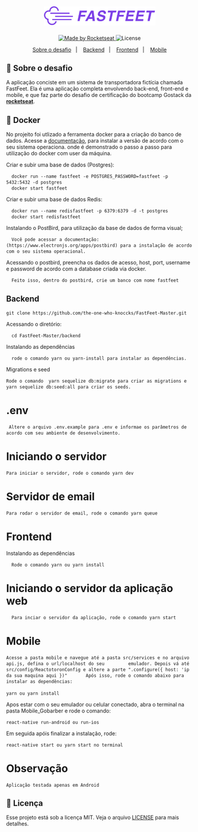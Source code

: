 <h1 align="center">
  <img alt="Fastfeet" title="Fastfeet" src="./backend/img/logo.png" width="300px" />
</h1>

<p align="center">
  <a href="https://rocketseat.com.br">
    <img alt="Made by Rocketseat" src="https://img.shields.io/badge/made%20by-Rocketseat-%2304D361">
  </a>

  <img alt="License" src="https://img.shields.io/badge/license-MIT-%2304D361">


<p align="center">
  <a href="#rocket-sobre-o-desafio">Sobre o desafio</a>&nbsp;&nbsp;&nbsp;|&nbsp;&nbsp;&nbsp;
  <a href="#iniciando-o-servidor-backend">Backend</a>&nbsp;&nbsp;&nbsp;|&nbsp;&nbsp;&nbsp;
  <a href="#computer-iniciando-o-frontend">Frontend</a>&nbsp;&nbsp;&nbsp;|&nbsp;&nbsp;&nbsp;
  <a href="#iphone-mobile">Mobile</a>
</p>


## :rocket: Sobre o desafio

A aplicação conciste em um sistema de transportadora fictícia chamada FastFeet. Ela é uma aplicação completa envolvendo back-end, front-end e mobile, e que faz parte do desafio de certificação do bootcamp Gostack da **[rocketseat](https://rocketseat.com.br/gostack)**.


## :whale: Docker

No projeito foi utlizado a ferramenta docker para a criação do banco de dados. Acesse a [documentação](https://docs.docker.com/get-docker/), para instalar a versão de acordo com o seu sistema operaciona.  onde é demonstrado o passo a passo para utilização do docker com user da máquina.


  Criar e subir uma base de dados (Postgres):
 
      docker run --name fastfeet -e POSTGRES_PASSWORD=fastfeet -p 5432:5432 -d postgres
      docker start fastfeet

  Criar e subir uma base de dados Redis:

      docker run --name redisfastfeet -p 6379:6379 -d -t postgres
      docker start redisfastfeet


  Instalando o PostBird, para utilização da base de dados de forma visual;

      Você pode acessar a documentação:(https://www.electronjs.org/apps/postbird) para a instalação de acordo com o seu sistema operacional.

  Acessando o postbird, preencha os dados de acesso, host, port, username e password de acordo com a database criada via docker.

      Feito isso, dentro do postbird, crie um banco com nome fastfeet
      
      
 ## Backend

    git clone https://github.com/the-one-who-knoccks/FastFeet-Master.git

  Acessando o diretório:

      cd FastFeet-Master/backend

  Instalando as dependências

      rode o comando yarn ou yarn-install para instalar as dependências.


   Migrations e seed

    Rode o comando  yarn sequelize db:migrate para criar as migrations e yarn sequelize db:seed:all para criar os seeds.
    
 # .env

     Altere o arquivo .env.example para .env e informae os parâmetros de acordo com seu ambiente de desenvolvimento.

# Iniciando o servidor

    Para iniciar o servidor, rode o comando yarn dev

# Servidor de email

    Para rodar o servidor de email, rode o comando yarn queue
    

# Frontend

  Instalando as dependências

      Rode o comando yarn ou yarn install
 
# Iniciando o servidor da aplicação web

      Para inciar o servidor da aplicação, rode o comando yarn start


# Mobile

    Acesse a pasta mobile e navegue até a pasta src/services e no arquivo api.js, defina o url/localhost do seu         emulador. Depois vá até src/config/ReactotoronConfig e altere a parte ".configure({ host: 'ip da sua maquina aqui })"       Após isso, rode o comando abaixo para instalar as dependências:
    
    yarn ou yarn install


   Apos estar com o seu  emulador ou celular conectado, abra o terminal na pasta Mobile_Gobarber e rode o comando:
    
    react-native run-android ou run-ios

   Em seguida apóis finalizar a instalação, rode: 

    react-native start ou yarn start no terminal
    
# Observação 

    Aplicação testada apenas em Android

    

## :memo: Licença

Esse projeto está sob a licença MIT. Veja o arquivo [LICENSE](LICENSE.md) para mais detalhes.

